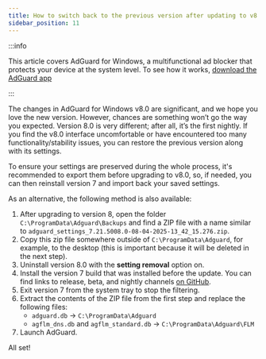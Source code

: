 ```yaml
---
title: How to switch back to the previous version after updating to v8.0
sidebar_position: 11
---
```


:::info

This article covers AdGuard for Windows, a multifunctional ad blocker that protects your device at the system level. To see how it works, [download the AdGuard app](https://agrd.io/download-kb-adblock)

:::

The changes in AdGuard for Windows v8.0 are significant, and we hope you love the new version. However, chances are something won’t go the way you expected. Version 8.0 is very different; after all, it’s the first nightly. If you find the v8.0 interface uncomfortable or have encountered too many functionality/stability issues, you can restore the previous version along with its settings.

To ensure your settings are preserved during the whole process, it's recommended to export them before upgrading to v8.0, so, if needed, you can then reinstall version 7 and import back your saved settings.

As an alternative, the following method is also available:

1. After upgrading to version 8, open the folder `C:\ProgramData\Adguard\Backups` and find a ZIP file with a name similar to `adguard_settings_7.21.5008.0-08-04-2025-13_42_15.276.zip`.
2. Copy this zip file somewhere outside of `C:\ProgramData\Adguard`, for example, to the desktop (this is important because it will be deleted in the next step).
3. Uninstall version 8.0 with the **setting removal** option on.
4. Install the version 7 build that was installed before the update. You can find links to release, beta, and nightly channels [on GitHub](https://github.com/AdguardTeam/AdguardForWindows/releases).
5. Exit version 7 from the system tray to stop the filtering.
6. Extract the contents of the ZIP file from the first step and replace the following files:
   - `adguard.db` → `C:\ProgramData\Adguard`
   - `agflm_dns.db` and `agflm_standard.db` → `C:\ProgramData\Adguard\FLM`
7. Launch AdGuard.

All set!
